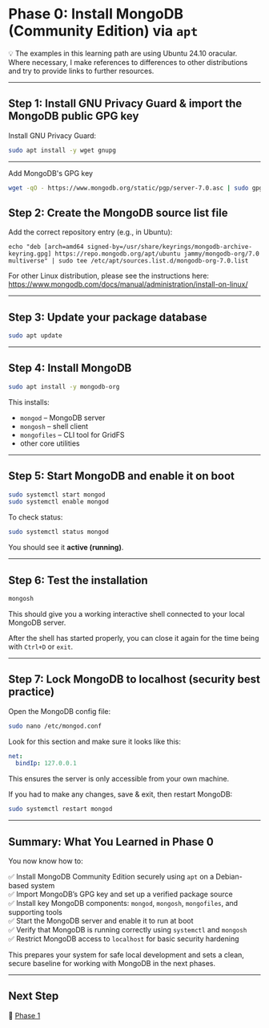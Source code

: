 # Phase 0: Install MongoDB (Community Edition) via `apt`

💡 The examples in this learning path are using Ubuntu 24.10 oracular. Where necessary, I make references to differences to other distributions and try to provide links to further resources.

---

## Step 1: Install GNU Privacy Guard & import the MongoDB public GPG key

Install GNU Privacy Guard:
```bash
sudo apt install -y wget gnupg
```
---

Add MongoDB's GPG key
```bash
wget -qO - https://www.mongodb.org/static/pgp/server-7.0.asc | sudo gpg --dearmor -o /usr/share/keyrings/mongodb-archive-keyring.gpg
```

## Step 2: Create the MongoDB source list file

Add the correct repository entry (e.g., in Ubuntu):
```
echo "deb [arch=amd64 signed-by=/usr/share/keyrings/mongodb-archive-keyring.gpg] https://repo.mongodb.org/apt/ubuntu jammy/mongodb-org/7.0 multiverse" | sudo tee /etc/apt/sources.list.d/mongodb-org-7.0.list
```

For other Linux distribution, please see the instructions here: https://www.mongodb.com/docs/manual/administration/install-on-linux/

---

## Step 3: Update your package database

```bash
sudo apt update
```

---

## Step 4: Install MongoDB

```bash
sudo apt install -y mongodb-org
```

This installs:

* `mongod` – MongoDB server
* `mongosh` – shell client
* `mongofiles` – CLI tool for GridFS
* other core utilities

---

## Step 5: Start MongoDB and enable it on boot

```bash
sudo systemctl start mongod
sudo systemctl enable mongod
```

To check status:

```bash
sudo systemctl status mongod
```

You should see it **active (running)**.

---

## Step 6: Test the installation

```bash
mongosh
```

This should give you a working interactive shell connected to your local MongoDB server.

After the shell has started properly, you can close it again for the time being with `Ctrl+D` or `exit`.

---

## Step 7: Lock MongoDB to localhost (security best practice)

Open the MongoDB config file:

```bash
sudo nano /etc/mongod.conf
```

Look for this section and make sure it looks like this:

```yaml
net:
  bindIp: 127.0.0.1
```

This ensures the server is only accessible from your own machine.

If you had to make any changes, save & exit, then restart MongoDB:

```bash
sudo systemctl restart mongod
```

---

## Summary: What You Learned in Phase 0

You now know how to:

✅ Install MongoDB Community Edition securely using `apt` on a Debian-based system<br>
✅ Import MongoDB’s GPG key and set up a verified package source<br>
✅ Install key MongoDB components: `mongod`, `mongosh`, `mongofiles`, and supporting tools<br>
✅ Start the MongoDB server and enable it to run at boot<br>
✅ Verify that MongoDB is running correctly using `systemctl` and `mongosh`<br>
✅ Restrict MongoDB access to `localhost` for basic security hardening

This prepares your system for safe local development and sets a clean, secure baseline for working with MongoDB in the next phases.

---

## Next Step

🚀 [Phase 1](https://github.com/tims-computer-academy/path_adv_mongodb/blob/main/phase1.md)
